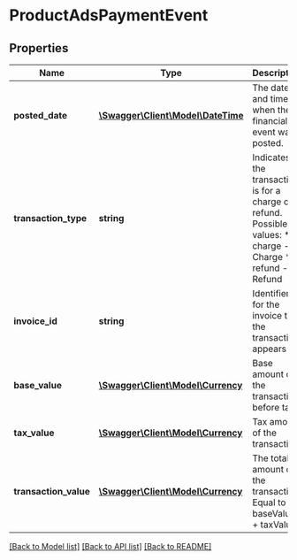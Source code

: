 # ProductAdsPaymentEvent

## Properties
Name | Type | Description | Notes
------------ | ------------- | ------------- | -------------
**posted_date** | [**\Swagger\Client\Model\\DateTime**](\DateTime.md) | The date and time when the financial event was posted. | [optional] 
**transaction_type** | **string** | Indicates if the transaction is for a charge or a refund.  Possible values:  * charge - Charge  * refund - Refund | [optional] 
**invoice_id** | **string** | Identifier for the invoice that the transaction appears in. | [optional] 
**base_value** | [**\Swagger\Client\Model\Currency**](Currency.md) | Base amount of the transaction, before tax. | [optional] 
**tax_value** | [**\Swagger\Client\Model\Currency**](Currency.md) | Tax amount of the transaction. | [optional] 
**transaction_value** | [**\Swagger\Client\Model\Currency**](Currency.md) | The total amount of the transaction. Equal to baseValue + taxValue. | [optional] 

[[Back to Model list]](../README.md#documentation-for-models) [[Back to API list]](../README.md#documentation-for-api-endpoints) [[Back to README]](../README.md)


